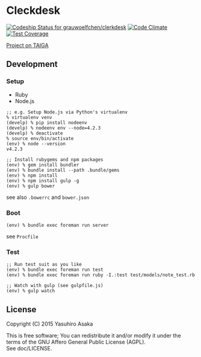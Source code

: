 # Cleckdesk

[![Codeship Status for grauwoelfchen/clerkdesk](https://codeship.com/projects/b811c880-e27b-0132-f70e-4ea0dd54b93d/status?branch=master)](https://codeship.com/projects/81463) [![Code Climate](https://codeclimate.com/github/grauwoelfchen/clerkdesk/badges/gpa.svg)](https://codeclimate.com/github/grauwoelfchen/clerkdesk) [![Test Coverage](https://codeclimate.com/github/grauwoelfchen/clerkdesk/badges/coverage.svg)](https://codeclimate.com/github/grauwoelfchen/clerkdesk/coverage)

[Project on TAIGA](https://tree.taiga.io/project/grauwoelfchen-clerkdesk/)


## Development

### Setup

* Ruby
* Node.js

```
;; e.g. Setup Node.js via Python's virtualenv
% virtualenv venv
(develp) % pip install nodeenv
(develp) % nodeenv env --node=4.2.3
(develp) % deactivate
% source env/bin/activate
(env) % node --version
v4.2.3
```

```
;; Install rubygems and npm packages
(env) % gem install bundler
(env) % bundle install --path .bundle/gems
(env) % npm install
(env) % npm install gulp -g
(env) % gulp bower
```

see also `.bowerrc` and `bower.json`

### Boot

```
(env) % bundle exec foreman run server
```

see `Procfile`

### Test

```
;; Run test suit as you like
(env) % bundle exec foreman run test
(env) % bundle exec foreman run ruby -I.:test test/models/note_test.rb

;; Watch with gulp (see gulpfile.js)
(env) % gulp watch
```

## License

Copyright (C) 2015 Yasuhiro Asaka

This is free software; You can redistribute it and/or modify it under the terms of the GNU Affero General Public License (AGPL).  
See doc/LICENSE.
